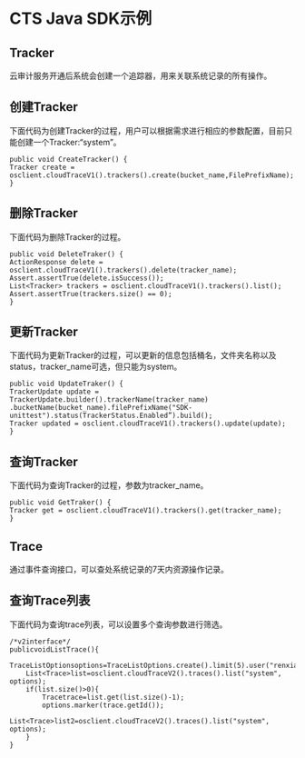 # CTS Java SDK示例<a name="sdk_01_0023"></a>

## Tracker<a name="section2923193117411"></a>

云审计服务开通后系统会创建一个追踪器，用来关联系统记录的所有操作。

## 创建Tracker<a name="section2724033917204"></a>

下面代码为创建Tracker的过程，用户可以根据需求进行相应的参数配置，目前只能创建一个Tracker:“system”。

```
public void CreateTracker() { 
Tracker create = osclient.cloudTraceV1().trackers().create(bucket_name,FilePrefixName); 
}
```

## 删除Tracker<a name="section29972710172014"></a>

下面代码为删除Tracker的过程。

```
public void DeleteTraker() {
ActionResponse delete = osclient.cloudTraceV1().trackers().delete(tracker_name);
Assert.assertTrue(delete.isSuccess());
List<Tracker> trackers = osclient.cloudTraceV1().trackers().list();
Assert.assertTrue(trackers.size() == 0);
}
```

## 更新Tracker<a name="section12048274172022"></a>

下面代码为更新Tracker的过程，可以更新的信息包括桶名，文件夹名称以及status，tracker\_name可选，但只能为system。

```
public void UpdateTraker() { 
TrackerUpdate update = TrackerUpdate.builder().trackerName(tracker_name) 
.bucketName(bucket_name).filePrefixName("SDK-unittest").status(TrackerStatus.Enabled”).build(); 
Tracker updated = osclient.cloudTraceV1().trackers().update(update); 
}
```

## 查询Tracker<a name="section27381313172034"></a>

下面代码为查询Tracker的过程，参数为tracker\_name。

```
public void GetTraker() {
Tracker get = osclient.cloudTraceV1().trackers().get(tracker_name);
}
```

## Trace<a name="section1957093017625"></a>

通过事件查询接口，可以查处系统记录的7天内资源操作记录。

## 查询Trace列表<a name="section43893880172044"></a>

下面代码为查询trace列表，可以设置多个查询参数进行筛选。

```
/*v2interface*/
publicvoidListTrace(){
	TraceListOptionsoptions=TraceListOptions.create().limit(5).user("renxiaomei").serviceType("CTS");
	List<Trace>list=osclient.cloudTraceV2().traces().list("system", options);
	if(list.size()>0){
		Tracetrace=list.get(list.size()-1);
		options.marker(trace.getId());
		List<Trace>list2=osclient.cloudTraceV2().traces().list("system", options);
	}
}
```

